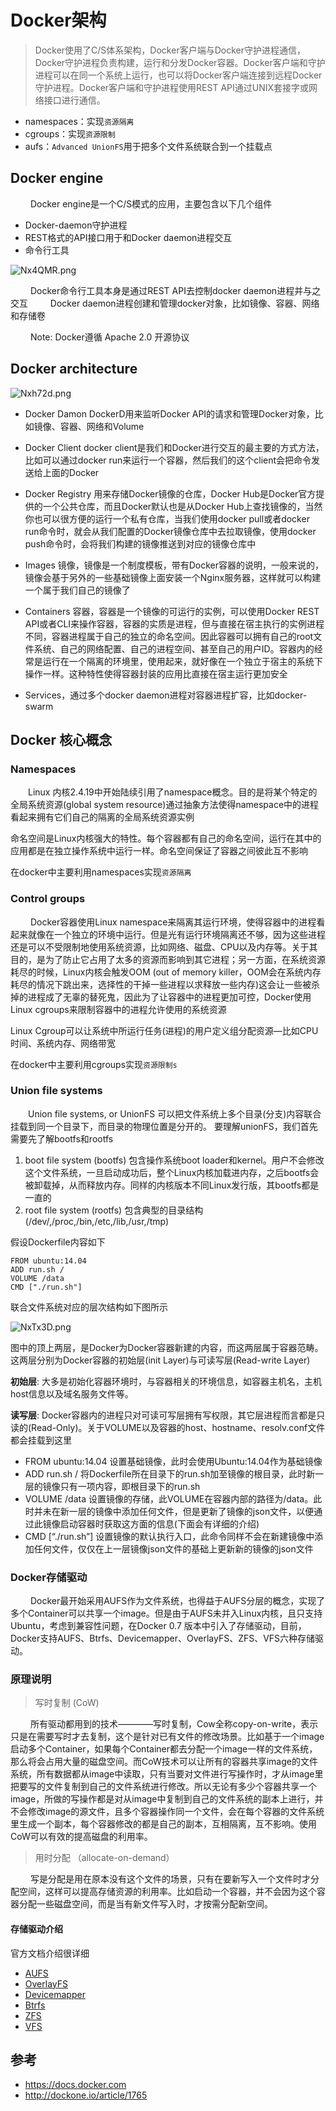 # Docker架构

> Docker使用了C/S体系架构，Docker客户端与Docker守护进程通信，Docker守护进程负责构建，运行和分发Docker容器。Docker客户端和守护进程可以在同一个系统上运行，也可以将Docker客户端连接到远程Docker守护进程。Docker客户端和守护进程使用REST API通过UNIX套接字或网络接口进行通信。

- namespaces：实现`资源隔离`
- cgroups：实现`资源限制`
- aufs：`Advanced UnionFS`用于把多个文件系统联合到一个挂载点

## Docker engine


&emsp;&emsp; Docker engine是一个C/S模式的应用，主要包含以下几个组件

* Docker-daemon守护进程
* REST格式的API接口用于和Docker daemon进程交互
* 命令行工具

![Nx4QMR.png](https://s1.ax1x.com/2020/07/04/Nx4QMR.png)

&emsp;&emsp; Docker命令行工具本身是通过REST API去控制docker daemon进程并与之交互
&emsp;&emsp; Docker daemon进程创建和管理docker对象，比如镜像、容器、网络和存储卷

&emsp;&emsp; Note: Docker遵循 Apache 2.0 开源协议


## Docker architecture

![Nxh72d.png](https://s1.ax1x.com/2020/07/04/Nxh72d.png)

* Docker Damon DockerD用来监听Docker API的请求和管理Docker对象，比如镜像、容器、网络和Volume

* Docker Client docker client是我们和Docker进行交互的最主要的方式方法，比如可以通过docker run来运行一个容器，然后我们的这个client会把命令发送给上面的Docker

* Docker Registry 用来存储Docker镜像的仓库，Docker Hub是Docker官方提供的一个公共仓库，而且Docker默认也是从Docker Hub上查找镜像的，当然你也可以很方便的运行一个私有仓库，当我们使用docker pull或者docker run命令时，就会从我们配置的Docker镜像仓库中去拉取镜像，使用docker push命令时，会将我们构建的镜像推送到对应的镜像仓库中

* Images 镜像，镜像是一个制度模板，带有Docker容器的说明，一般来说的，镜像会基于另外的一些基础镜像上面安装一个Nginx服务器，这样就可以构建一个属于我们自己的镜像了

* Containers 容器，容器是一个镜像的可运行的实例，可以使用Docker REST API或者CLI来操作容器，容器的实质是进程，但与直接在宿主执行的实例进程不同，容器进程属于自己的独立的命名空间。因此容器可以拥有自己的root文件系统、自己的网络配置、自己的进程空间、甚至自己的用户ID。容器内的经常是运行在一个隔离的环境里，使用起来，就好像在一个独立于宿主的系统下操作一样。这种特性使得容器封装的应用比直接在宿主运行更加安全


* Services，通过多个docker daemon进程对容器进程扩容，比如docker-swarm

## Docker 核心概念

### Namespaces
&emsp;&emsp;Linux 内核2.4.19中开始陆续引用了namespace概念。目的是将某个特定的全局系统资源(global system resource)通过抽象方法使得namespace中的进程看起来拥有它们自己的隔离的全局系统资源实例

命名空间是Linux内核强大的特性。每个容器都有自己的命名空间，运行在其中的应用都是在独立操作系统中运行一样。命名空间保证了容器之间彼此互不影响

在docker中主要利用namespaces实现`资源隔离`

### Control groups

&emsp;&emsp; Docker容器使用Linux namespace来隔离其运行环境，使得容器中的进程看起来就像在一个独立的环境中运行。但是光有运行环境隔离还不够，因为这些进程还是可以不受限制地使用系统资源，比如网络、磁盘、CPU以及内存等。关于其目的，是为了防止它占用了太多的资源而影响到其它进程；另一方面，在系统资源耗尽的时候，Linux内核会触发OOM (out of memory killer，OOM会在系统内存耗尽的情况下跳出来，选择性的干掉一些进程以求释放一些内存)这会让一些被杀掉的进程成了无辜的替死鬼，因此为了让容器中的进程更加可控，Docker使用Linux cgroups来限制容器中的进程允许使用的系统资源

Linux Cgroup可以让系统中所运行任务(进程)的用户定义组分配资源—比如CPU时间、系统内存、网络带宽

在docker中主要利用cgroups实现`资源限制s`


### Union file systems
&emsp;&emsp;Union file systems, or UnionFS 可以把文件系统上多个目录(分支)内容联合挂载到同一个目录下，而目录的物理位置是分开的。 
要理解unionFS，我们首先需要先了解bootfs和rootfs
1. boot file system (bootfs) 包含操作系统boot loader和kernel。用户不会修改这个文件系统，一旦启动成功后，整个Linux内核加载进内存，之后bootfs会被卸载掉，从而释放内存。同样的内核版本不同Linux发行版，其bootfs都是一直的
2. root file system (rootfs) 包含典型的目录结构(/dev/,/proc,/bin,/etc,/lib,/usr,/tmp)

假设Dockerfile内容如下

```shell
FROM ubuntu:14.04
ADD run.sh /
VOLUME /data
CMD ["./run.sh"]
```

联合文件系统对应的层次结构如下图所示



![NxTx3D.png](https://s1.ax1x.com/2020/07/04/NxTx3D.png)


图中的顶上两层，是Docker为Docker容器新建的内容，而这两层属于容器范畴。这两层分别为Docker容器的初始层(init Layer)与可读写层(Read-write Layer)

**初始层**: 大多是初始化容器环境时，与容器相关的环境信息，如容器主机名，主机host信息以及域名服务文件等。

**读写层**: Docker容器内的进程只对可读可写层拥有写权限，其它层进程而言都是只读的(Read-Only)。关于VOLUME以及容器的host、hostname、resolv.conf文件都会挂载到这里

* FROM ubuntu:14.04 设置基础镜像，此时会使用Ubuntu:14.04作为基础镜像
* ADD run.sh / 将Dockerfile所在目录下的run.sh加至镜像的根目录，此时新一层的镜像只有一项内容，即根目录下的run.sh
* VOLUME /data 设置镜像的存储，此VOLUME在容器内部的路径为/data。此时并未在新一层的镜像中添加任何文件，但是更新了镜像的json文件，以便通过此镜像启动容器时获取这方面的信息(下面会有详细的介绍)
* CMD [“./run.sh”] 设置镜像的默认执行入口，此命令同样不会在新建镜像中添加任何文件，仅仅在上一层镜像json文件的基础上更新新的镜像的json文件


### Docker存储驱动

&emsp;&emsp; Docker最开始采用AUFS作为文件系统，也得益于AUFS分层的概念，实现了多个Container可以共享一个image。但是由于AUFS未并入Linux内核，且只支持Ubuntu，考虑到兼容性问题，在Docker 0.7 版本中引入了存储驱动，目前，Docker支持AUFS、Btrfs、Devicemapper、OverlayFS、ZFS、VFS六种存储驱动。



### 原理说明

> 写时复制 (CoW)

&emsp;&emsp; 所有驱动都用到的技术————写时复制，Cow全称copy-on-write，表示只是在需要写时才去复制，这个是针对已有文件的修改场景。比如基于一个image启动多个Container，如果每个Container都去分配一个image一样的文件系统，那么将会占用大量的磁盘空间。而CoW技术可以让所有的容器共享image的文件系统，所有数据都从image中读取，只有当要对文件进行写操作时，才从image里把要写的文件复制到自己的文件系统进行修改。所以无论有多少个容器共享一个image，所做的写操作都是对从image中复制到自己的文件系统的副本上进行，并不会修改image的源文件，且多个容器操作同一个文件，会在每个容器的文件系统里生成一个副本，每个容器修改的都是自己的副本，互相隔离，互不影响。使用CoW可以有效的提高磁盘的利用率。

> 用时分配 （allocate-on-demand）

&emsp;&emsp; 写是分配是用在原本没有这个文件的场景，只有在要新写入一个文件时才分配空间，这样可以提高存储资源的利用率。比如启动一个容器，并不会因为这个容器分配一些磁盘空间，而是当有新文件写入时，才按需分配新空间。



#### 存储驱动介绍

官方文档介绍很详细
* [AUFS](https://docs.docker.com/storage/storagedriver/aufs-driver/)
* [OverlayFS](https://docs.docker.com/storage/storagedriver/overlayfs-driver/)
* [Devicemapper](https://docs.docker.com/storage/storagedriver/device-mapper-driver/)
* [Btrfs](https://docs.docker.com/storage/storagedriver/brtfs-driver/)
* [ZFS](https://docs.docker.com/storage/storagedriver/zfs-driver/)
* [VFS](https://docs.docker.com/storage/storagedriver/vfs-driver/)




## 参考

* https://docs.docker.com
* http://dockone.io/article/1765
